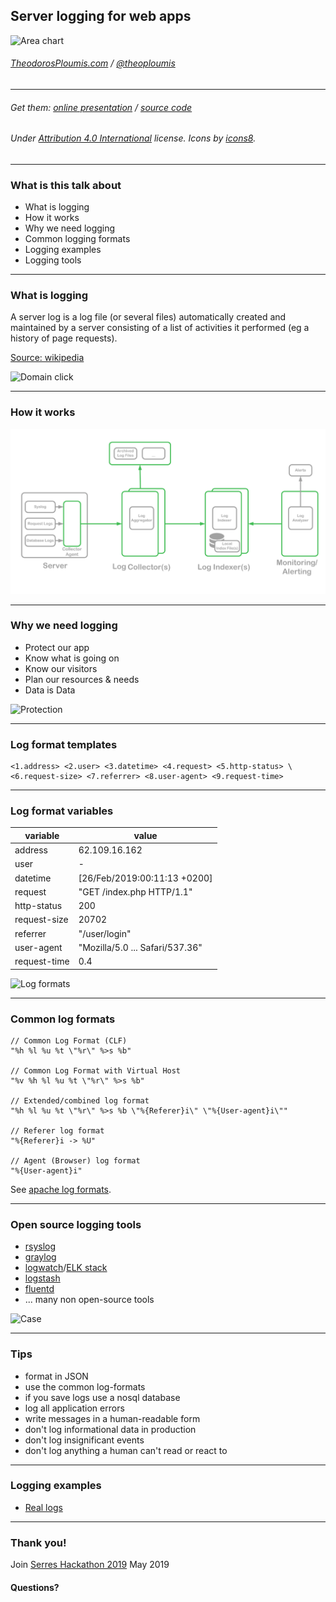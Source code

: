 
## Server logging for web apps

![Area chart](https://img.icons8.com/ios/250/eeeeee/area-chart.png)

<!-- #### [Meetup XXX](https://www.meetup.com/XXX) -->
<!-- npm install; npm start -->

###### [TheodorosPloumis.com](http://www.theodorosploumis.com/en) / [@theoploumis](http://twitter.com/theoploumis)
________________________

###### Get them: [online presentation](http://theodorosploumis.github.io/logging-presentation) / [source code](https://github.com/theodorosploumis/logging-presentation)

###### Under [Attribution 4.0 International](http://creativecommons.org/licenses/by/4.0/) license. Icons by [icons8](https://icons8.com).

---

### What is this talk about

- What is logging
- How it works
- Why we need logging
- Common logging formats
- Logging examples
- Logging tools

---

### What is logging

A server log is a log file (or several files) automatically created and maintained by a server consisting of a list of activities it performed (eg a history of page requests).

[Source: wikipedia](https://en.wikipedia.org/wiki/Server_log)

![Domain click](https://png.icons8.com/carbon-copy/150/eeeeee/domain.png)

---

### How it works

![Server logging diagram](images/logging-diagram.png)

---

### Why we need logging
- Protect our app
- Know what is going on
- Know our visitors
- Plan our resources & needs
- Data is Data

![Protection](https://img.icons8.com/ios/150/eeeeee/hips.png)

---

### Log format templates

```
<1.address> <2.user> <3.datetime> <4.request> <5.http-status> \
<6.request-size> <7.referrer> <8.user-agent> <9.request-time>
```

---

### Log format variables

| variable | value |
|---|---|
| address | 62.109.16.162 |
| user | - |
| datetime | [26/Feb/2019:00:11:13 +0200] |
| request | "GET /index.php HTTP/1.1" |
| http-status | 200 |
| request-size | 20702 |
| referrer | "/user/login" |
| user-agent | "Mozilla/5.0 ... Safari/537.36" |
| request-time | 0.4 |

![Log formats](https://img.icons8.com/ios/150/eeeeee/log.png)

---

### Common log formats
```
// Common Log Format (CLF)
"%h %l %u %t \"%r\" %>s %b"

// Common Log Format with Virtual Host
"%v %h %l %u %t \"%r\" %>s %b"

// Extended/combined log format
"%h %l %u %t \"%r\" %>s %b \"%{Referer}i\" \"%{User-agent}i\""

// Referer log format
"%{Referer}i -> %U"

// Agent (Browser) log format
"%{User-agent}i"
```

See [apache log formats](https://httpd.apache.org/docs/2.4/mod/mod_log_config.html).

---

### Open source logging tools

- [rsyslog](https://www.rsyslog.com)
- [graylog](https://www.graylog.org)
- [logwatch](https://sourceforge.net/projects/logwatch)/[ELK stack](https://www.elastic.co/elk-stack)
- [logstash](https://github.com/elastic/logstash)
- [fluentd](https://www.fluentd.org)
- ... many non open-source tools

![Case](https://img.icons8.com/ios/150/eeeeee/toolbox.png)

---

### Tips

- format in JSON
- use the common log-formats
- if you save logs use a nosql database
- log all application errors
- write messages in a human-readable form
- don't log informational data in production
- don't log insignificant events
- don't log anything a human can't read or react to

---

### Logging examples

- [Real logs](examples/access.log)

---

### Thank you!

Join [Serres Hackathon 2019](http://hackathon.serrestech.gr) May 2019

#### Questions?
